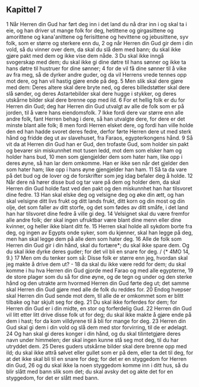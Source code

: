 ## Kapittel 7

1 Når Herren din Gud har ført deg inn i det land du nå drar inn i og skal ta i eie, og han driver ut mange folk for deg, hetittene og girgasittene og amorittene og kana'anittene og ferisittene og hevittene og jebusittene, syv folk, som er større og sterkere enn du,
2 og når Herren din Gud gir dem i din vold, så du vinner over dem, da skal du slå dem med bann; du skal ikke gjøre pakt med dem og ikke vise dem nåde.
3 Du skal ikke inngå svogerskap med dem; du skal ikke gi dine døtre til hans sønner og ikke ta hans døtre til hustruer for dine sønner;
4 for de vil få dine sønner til å vike av fra meg, så de dyrker andre guder, og da vil Herrens vrede tennes opp mot dere, og han vil hastig gjøre ende på deg.
5 Men slik skal dere gjøre med dem: Deres altere skal dere bryte ned, og deres billedstøtter skal dere slå sønder, og deres Astartebilder skal dere hugge i stykker, og deres utskårne bilder skal dere brenne opp med ild.
6 For et hellig folk er du for Herren din Gud; deg har Herren din Gud utvalgt av alle de folk som er på jorden, til å være hans eiendomsfolk.
7 Ikke fordi dere var større enn alle andre folk, fant Herren behag i dere, så han utvalgte dere, for dere er det minste blant alle folk;
8 men fordi Herren elsket dere, og fordi han ville holde den ed han hadde svoret deres fedre, derfor førte Herren dere ut med sterk hånd og fridde deg ut av slavehuset, fra Faraos, egypterkongens hånd.
9 Så vit da at Herren din Gud han er Gud, den trofaste Gud, som holder sin pakt og bevarer sin miskunnhet mot tusen ledd, mot dem som elsker ham og holder hans bud,
10 men som gjengjelder dem som hater ham, like opp i deres øyne, så han lar dem omkomme. Han er ikke sen når det gjelder den som hater ham; like opp i hans øyne gjengjelder han ham.
11 Så ta da vare på det bud og de lover og de forskrifter som jeg idag befaler deg å holde.
12 Når dere nå hører disse bud og tar vare på dem og holder dem, da skal Herren din Gud holde fast ved den pakt og den miskunnhet han har tilsvoret dine fedre.
13 Han skal elske deg og velsigne deg og øke din ætt, og han skal velsigne ditt livs frukt og ditt lands frukt, ditt korn og din most og din olje, det som faller av ditt storfe, og det som fødes av ditt småfe, i det land han har tilsvoret dine fedre å ville gi deg.
14 Velsignet skal du være fremfor alle andre folk; der skal ingen ufruktbar være blant dine menn eller dine kvinner, og heller ikke blant ditt fe.
15 Herren skal holde all sykdom borte fra deg, og ingen av Egypts onde syker, som du kjenner, skal han legge på deg, men han skal legge dem på alle dem som hater deg.
16 Alle de folk som Herren din Gud gir i din hånd, skal du fortære*; du skal ikke spare dem. Og du skal ikke dyrke deres guder; for det vil bli en snare for deg. / {* 4MO 14, 9.}
17 Men om du tenker som så: Disse folk er større enn jeg, hvordan skal jeg makte å drive dem ut? -
18 da skal du ikke være redd for dem; du skal komme i hu hva Herren din Gud gjorde med Farao og med alle egypterne,
19 de store plager som du så for dine øyne, og de tegn og under og den sterke hånd og den utrakte arm hvormed Herren din Gud førte deg ut; det samme skal Herren din Gud gjøre med alle de folk du reddes for.
20 Endog hvepser skal Herren din Gud sende mot dem, til alle de er omkommet som er blitt tilbake og har skjult seg for deg.
21 Du skal ikke forferdes for dem; for Herren din Gud er i din midte, en stor og forferdelig Gud.
22 Herren din Gud vil litt etter litt drive disse folk ut for deg; du skal ikke makte å gjøre ende på dem i hast; for da kom villdyrene til å bli for mange for deg.
23 Herren din Gud skal gi dem i din vold og slå dem med stor forvirring, til de er ødelagt.
24 Og han skal gi deres konger i din hånd, og du skal tilintetgjøre deres navn under himmelen; der skal ingen kunne stå seg mot deg, til du har utryddet dem.
25 Deres guders utskårne bilder skal dere brenne opp med ild; du skal ikke attrå sølvet eller gullet som er på dem, eller ta det til deg, for at det ikke skal bli til en snare for deg; for det er en styggedom for Herren din Gud,
26 og du skal ikke la noen styggedom komme inn i ditt hus, så du blir slått med bann slik som det; du skal avsky det og akte det for en styggedom, for det er slått med bann.
